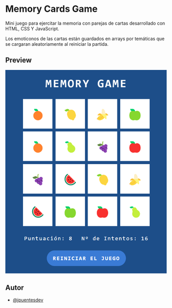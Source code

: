 # Memory Cards Game

Mini juego para ejercitar la memoria con parejas de cartas desarrollado con HTML, CSS Y JavaScript.

Los emoticonos de las cartas están guardados en arrays por temáticas que se cargaran aleatoriamente al reiniciar la partida.



## Preview

![App Screenshot](https://github.com/jpuentesdev/memory-cards-game/blob/main/preview.png?raw=true)


## Autor

- [@jpuentesdev](https://www.github.com/jpuentesdev)

